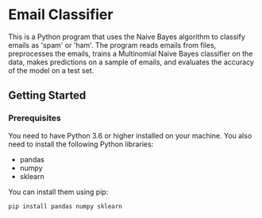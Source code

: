 # Email Classifier

This is a Python program that uses the Naive Bayes algorithm to classify emails as 'spam' or 'ham'. The program reads emails from files, preprocesses the emails, trains a Multinomial Naive Bayes classifier on the data, makes predictions on a sample of emails, and evaluates the accuracy of the model on a test set.

## Getting Started

### Prerequisites

You need to have Python 3.6 or higher installed on your machine. You also need to install the following Python libraries:

- pandas
- numpy
- sklearn

You can install them using pip:

```bash
pip install pandas numpy sklearn

